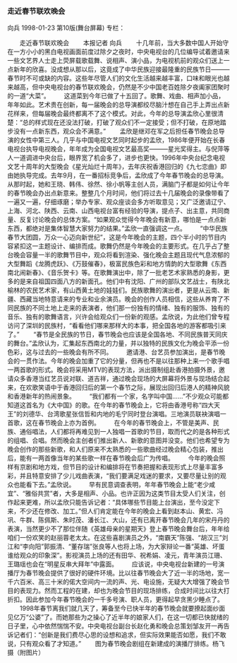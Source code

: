 ### 走近春节联欢晚会
向兵
1998-01-23
第10版(舞台屏幕)
专栏：

　　走近春节联欢晚会
　　本报记者  向兵
　　十几年前，当大多数中国人开始守在一方小小的黑白电视画面前度过除夕之夜时，中央电视台的几位编导试着邀请来一些文艺界人士走上荧屏载歌载舞、说相声、演小品，为电视机前的观众们送上一点新年的欣喜。没成想从那以后，这竟成了中华民族迎接最隆重的民族节日———春节时不可或缺的内容。这些年尽管人们的文化生活越来越丰富，口味和眼光也越来越高，但中央电视台的春节联欢晚会，仍然是不少中国老百姓除夕夜阖家团聚时的一道“大菜”。
　　这道菜到今年已做了十五回了。歌舞、戏曲、相声加小品，年年如此。艺术贵在创新，每一届晚会的总导演都绞尽脑汁想在自己手上弄出点新花样来，但每届晚会最终都离不了这个模式。对此，今年的总导演孟欣心里很清楚：“总的样式现在还没法打破，打破了观众们不一定接受；但不打破，在原地踏步没有一点新东西，观众会不满意。”
　　孟欣是继邓在军之后担任春节晚会总导演的女性中第三人。几乎与中国电视文艺同时起步的孟欣，1986年便开始在长春电视台执导电视晚会，年年成为全国电视文艺最高奖———星光奖得主。与倪萍等人一道调进中央台后，眼界宽了机会多了，进步也更快。1996年中央台纪念电视文艺十周年的大型晚会《星光灿烂十周年》，去年庆祝香港回归的《九七恋曲》即由她执导完成。去年9月，在一番招标竞争后，孟欣成了今年春节晚会的总导演。从那时起，她和王晓、韩伟、徐然、徐小帆等主创人员，满脑门子都是如何让今年的春节晚会办出点新意来。整整几个月时间，他们将过去十几届晚会的录像带看了一遍又一遍，仔细琢磨；举办专家、观众座谈会多方听取意见；又广泛邀请辽宁、上海、河北、陕西、云南、山西电视台富有经验的导演，提点子、出主意，共同商量、反复讨论晚会的总体方案。“如果观众觉得今年晚会有新意，哪怕是一点点新东西，都绝对是集体智慧大家努力的结果。”孟欣一直强调这一点。
　　“中华民族春节大团圆，万众一心迈向新世纪”，这是今年晚会的主题，四个半小时的节目内容紧扣这一主题设计、编排而成。歌舞仍然是今年晚会的主要形式。在几乎占了整台晚会容量一半的歌舞节目中，观众将看到渲染、强化晚会主题且现代气息浓郁的大型舞蹈《龙腾虎跃》、《万鼓催春》，极富民族色彩和地方情韵的大型歌舞《东西南北闹新春》、《音乐贺卡》等。在歌舞演出中，除了一批老艺术家熟悉的身影，更多的是来自祖国四面八方的新面孔。他们中有沈阳、广州的部队文艺战士，有陕北榆林的农民艺术家，有山西黄土地的娃娃们。民族歌舞的演出者，更是从云南、新疆、西藏当地特意请来的专业和业余演员。晚会的创作人员相信，这些从养育了不同民族的不同土地上走来的表演者，他们那一份独有的情绪、独有的服饰、独有的音乐、独有的歌舞语言，兴许会给观众们一份新的观感。孟欣说，为此他们曾专程访问了深圳的民族村，“看看他们哪来那样大的本事，把全国各地的游客都吸引来了。”
　　“春节是全民族的节日，春节晚会也应该是全国各地、不同民族普天同庆的舞台。”孟欣认为，汇集起东西南北的力量，并以独特的民族文化为晚会平添一份色彩，这与过去的一些晚会有所不同。
　　邀请港、台艺员参加演出，是春节晚会的一贯作法。今年的晚会加重了它的分量，但再也不是以往那种上来一个歌手唱一两首歌的形式。晚会将采用MTV的表现方法，派出摄制组赴香港拍摄外景，邀请众多香港当红艺员说对联、道吉祥，通过晚会现场的大屏幕将外景与现场结合起来，在欢歌笑语中于香港回归后的第一个春节之际，展现出回归后港人的精神风貌和香港新年的热闹景象。
　　“我们都有一个家，名字叫中国……”不少观众可能都知道这首名为《大中国》的歌。在今年的春节晚会上，它将由香港号称“四大天王”的刘德华、台湾歌星张信哲和内地的毛宁同时登台演唱。三地演员联袂演唱一首歌，这在春节晚会上亦为首例。
　　在今年的春节晚会上，不管是美声、民族、通俗唱法，人们都将再难见到一人独唱一首歌的节目，取而代之的是各种形式的组唱、合唱。然而晚会主创者们推出新人、新歌的意图并没变。他们也希望专为晚会创作的那些新歌，和人们原来不太熟悉的一些歌曲经过晚会精心包装，推出后，能有一两首像当年的某些歌一样在春节晚会后广为传唱。
　　今年的晚会照样有京剧和地方戏，但节目的设计和编排将在节奏把握和表现形式上尽量丰富多彩，并且特意安排了少儿戏曲表演，“我们要满足戏迷的要求，又要尽量让别的观众也能看下去。”孟欣说。
　　早有民意调查表明，年年春节晚会上能“老少咸宜”、“雅俗共赏”者，大多是相声、小品。也许正因为这类节目太受人们关注，创作起来更难，所以孟欣只能告诉记者：“具体哪些节目能上台演出，至今没定下来，不少还在修改、加工。”但人们肯定能在今年的晚会上看到赵本山、黄宏、冯巩、牛群、陈佩斯、朱时茂、潘长江、大山，还有已离开春节晚会几年的宋丹丹的表演，当然更少不了那位伴随《英雄母亲的星期天》登上春节晚会舞台后，年年给咱们一份欢笑的赵丽蓉老太太。在这些喜剧演员之外，“南霸天”陈强、“胡汉三”刘江和“李向阳”郭振清、“董存瑞”张良等人也将上场，为大家辩论一番“英雄、坏蛋谁给观众的印象深”。影视演员上场的还有田华、祝希娟、凌元，青年演员江珊、王璐瑶也会在“明星反串大拜年”中露面。
　　应该说，中央电视台新建的一号演播厅为春节晚会提供了很好的硬件环境。比以往春节晚会大了近一半的场地，宽一千六百米、高三十米的偌大空间内一流的声、光、电设施，无疑大大增强了晚会节目的表现力。然而工程的在建，却也为晚会节目的现场排练，合成时间比以往大打折扣。因此参加今年春节晚会的一千多号演、职人员，更得起早贪黑少睡点了。
　　1998年春节离我们就几天了，筹备至今已快半年的春节晚会就要撩起面纱面见亿万“公婆”了。而她那些为之操心了近半年的娘家人们，在这一切都已快就绪的日子里，心中依然惴惴不安。中央电视台副台长赵化勇和晚会总策划邹友开一再告诉记者们：“创新是我们费尽心思的设想和追求，但实际效果能否如愿，我们不敢说，只有观众看了才知道。”
　　图为春节晚会剧组在新建成的演播厅排练。杨飞摄（附图片）
